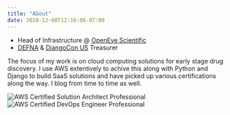 ```yaml
---
title: "About"
date: 2018-12-08T12:16:08-07:00
---
```


-   Head of Infrastructure @ [OpenEye Scientific](https://www.eyesopen.com)
-   [DEFNA](https://defna.org) & [DjangoCon US](https://djangocon.us) Treasurer

The focus of my work is on cloud computing solutions for early stage drug discovery. I use AWS extentively to achive this along with Python and Django to build SaaS solutions and have picked up
various certifications along the way. I blog from time to time as well.

![AWS Certified Solution Architect Professional](/img/aws_saprof.png)
![AWS Certified DevOps Engineer Professional](/img/aws_devopsprof.png)